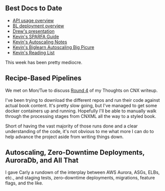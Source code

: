 ## Best Docs to Date
- [API usage overview](https://github.com/openstax/napkin-notes/blob/master/kevin/160921_biglearnApis/api_usage.md)
- [BL deployment overview](https://github.com/openstax/napkin-notes/blob/master/kevin/BiglearnArchitectureDeployment.pdf)
- [Drew's presentation](https://docs.google.com/presentation/d/1qoPqBLD4XqOsIfcM6aJH7IaDQRsxxuA6QBLy4GIZy7w/edit#slide=id.p)
- [Kevin's SPARFA Guide](https://github.com/openstax/sparfa-sandbox/blob/master/klb_sparfa_guide/sparfa_guide.pdf)
- [Kevin's Autoscaling Notes](https://docs.google.com/document/d/1bmn2xYBURE90fiZrdNG5CN28vEBCPJbKukDTbUqntZ4/edit)
- [Kevin's Biglearn Autoscaling Big Picure](https://docs.google.com/document/d/1JGcHIzmHDaDFlQvznzYgsWHuXBRis9qvtwF6pwaYVfQ/edit)
- [Kevin's Reading List](https://github.com/openstax/napkin-notes/blob/master/kevin/summaries/reading_list.md)

This week has been pretty mediocre.

## Recipe-Based Pipelines

We met on Mon/Tue to discuss
[Round 4](https://docs.google.com/document/d/1WPilKjcP53yc4QKPyGljDA5pu4oGxpPAN_eB9aiTVTQ/edit#heading=h.dapdzt39oa6n)
of my Thoughts on CNX writeup.

I've been trying
to download the different repos
and run their code
against actual book content.
It's pretty slow going,
but I've managed to get
some docker containers
up and running.
Hopefully I'll be able
to manually walk through the processing stages
from CNXML all the way
to a styled book.

Short of having the vast majority
of those runs done
and a clear understanding of the code,
it's not obvious to me
what more I can do
to help advance the project
aside from writing things down.

## Autoscaling, Zero-Downtime Deployments, AuroraDb, and All That

I gave Carly a rundown
of the interplay
between AWS Aurora,
ASGs, ELBs, etc.,
and staging tests,
zero-downtime deployments,
migrations, feature flags,
and the like.

